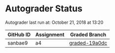 # Autograder Status
Autograder last run at: October 21, 2018 at 13:20

| GitHub ID | Assignment | Graded Branch |
|-----------|------------|---------------|
| sanbae9 | a4 | [graded-19a0dc](https://github.com/Fall2018COMP401-001/a4-sanbae9/tree/graded-19a0dc) | 
